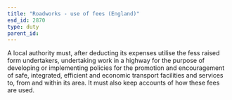 ```yaml
---
title: "Roadworks - use of fees (England)"
esd_id: 2870
type: duty
parent_id:  
---
```


A local authority must, after deducting its expenses utilise the fess raised form undertakers, undertaking work in a highway for the purpose of developing or implementing policies for the promotion and encouragement of safe, integrated, efficient and economic transport facilities and services to, from and within its area. It must also keep accounts of how these fees are used.

